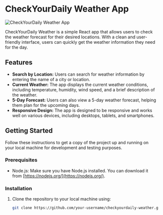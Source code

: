 # CheckYourDaily Weather App

![CheckYourDaily Weather App](app_screenshot.png)

CheckYourDaily Weather is a simple React app that allows users to check the weather forecast for their desired locations. With a clean and user-friendly interface, users can quickly get the weather information they need for the day.

## Features

- **Search by Location:** Users can search for weather information by entering the name of a city or location.
- **Current Weather:** The app displays the current weather conditions, including temperature, humidity, wind speed, and a brief description of the weather.
- **5-Day Forecast:** Users can also view a 5-day weather forecast, helping them plan for the upcoming days.
- **Responsive Design:** The app is designed to be responsive and works well on various devices, including desktops, tablets, and smartphones.

## Getting Started

Follow these instructions to get a copy of the project up and running on your local machine for development and testing purposes.

### Prerequisites

- Node.js: Make sure you have Node.js installed. You can download it from [https://nodejs.org/](https://nodejs.org/).

### Installation

1. Clone the repository to your local machine using:

   ```bash
   git clone https://github.com/your-username/checkyourdaily-weather.git
